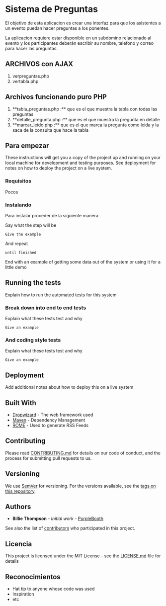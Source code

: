 # Sistema de Preguntas

El objetivo de esta aplicacion es crear una interfaz para que los asistentes a un evento puedan hacer preguntas a los ponentes.

La aplicacion requiere estar disponible en un subdomino relacionado al evento y los participantes deberán escribir su nombre, telefono y correo para hacer las preguntas.



<h2>ARCHIVOS con AJAX</h2>
<ol>
<li>verpreguntas.php</li>
<li>vertabla.php</li>
</ol>

<h2>Archivos funcionando puro PHP</h2>
<ol>
<li>**tabla_preguntas.php :** que es el que muestra la tabla con todas las preguntas</li>
<li>**detalle_pregunta.php :** que es el que muestra la pregunta en detalle </li>
<li>**marcar_leido.php :** que es el que marca la pregunta como leida y la saca de la consulta que hace la tabla</li>
</ol>


## Para empezar

These instructions will get you a copy of the project up and running on your local machine for development and testing purposes. See deployment for notes on how to deploy the project on a live system.

### Requisitos

Pocos

### Instalando

Para instalar proceder de la siguiente manera

Say what the step will be

```
Give the example
```

And repeat

```
until finished
```

End with an example of getting some data out of the system or using it for a little demo

## Running the tests

Explain how to run the automated tests for this system

### Break down into end to end tests

Explain what these tests test and why

```
Give an example
```

### And coding style tests

Explain what these tests test and why

```
Give an example
```

## Deployment

Add additional notes about how to deploy this on a live system

## Built With

* [Dropwizard](http://www.dropwizard.io/1.0.2/docs/) - The web framework used
* [Maven](https://maven.apache.org/) - Dependency Management
* [ROME](https://rometools.github.io/rome/) - Used to generate RSS Feeds

## Contributing

Please read [CONTRIBUTING.md](https://gist.github.com/PurpleBooth/b24679402957c63ec426) for details on our code of conduct, and the process for submitting pull requests to us.

## Versioning

We use [SemVer](http://semver.org/) for versioning. For the versions available, see the [tags on this repository](https://github.com/your/project/tags). 

## Authors

* **Billie Thompson** - *Initial work* - [PurpleBooth](https://github.com/PurpleBooth)

See also the list of [contributors](https://github.com/your/project/contributors) who participated in this project.

## Licencia

This project is licensed under the MIT License - see the [LICENSE.md](LICENSE.md) file for details

## Reconocimientos

* Hat tip to anyone whose code was used
* Inspiration
* etc
